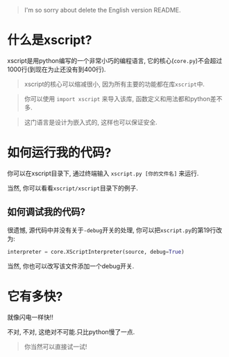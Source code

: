 > I'm so sorry about delete the English version README.

# 什么是xscript?
xscript是用python编写的一个非常小巧的编程语言, 它的核心(`core.py`)不会超过1000行(到现在为止还没有到400行).
> xscript的核心可以缩减很小, 因为所有主要的功能都在库`xscript`中.

> 你可以使用 `import xscript` 来导入该库, 函数定义和用法都和python差不多.

> 这门语言是设计为嵌入式的, 这样也可以保证安全.

# 如何运行我的代码?
你可以在xscript目录下, 通过终端输入 `xscript.py [你的文件名]` 来运行.

当然, 你可以看看`xscript/xscript`目录下的例子.

## 如何调试我的代码?
很遗憾, 源代码中并没有关于`-debug`开关的处理, 你可以把`xscript.py`的第19行改为:
```python
interpreter = core.XScriptInterpreter(source, debug=True)
```

当然, 你也可以改写该文件添加一个debug开关.

# 它有多快?
就像闪电一样快!!

不对, 不对, 这绝对不可能.只比python慢了一点.
> 你当然可以直接试一试!
